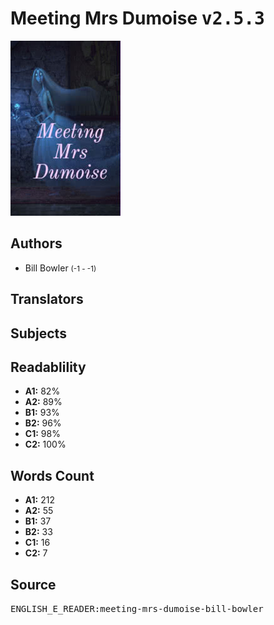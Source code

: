 # Meeting Mrs Dumoise <kbd>v2.5.3</kbd>

![](./cover.medium.jpg "")

## Authors


 - Bill Bowler <small>(-1 - -1)</small>

## Translators



## Subjects



## Readablility


 - **A1:** 82%
 - **A2:** 89%
 - **B1:** 93%
 - **B2:** 96%
 - **C1:** 98%
 - **C2:** 100%

## Words Count


 - **A1:** 212
 - **A2:** 55
 - **B1:** 37
 - **B2:** 33
 - **C1:** 16
 - **C2:** 7

## Source


<kbd>ENGLISH_E_READER:meeting-mrs-dumoise-bill-bowler</kbd>
